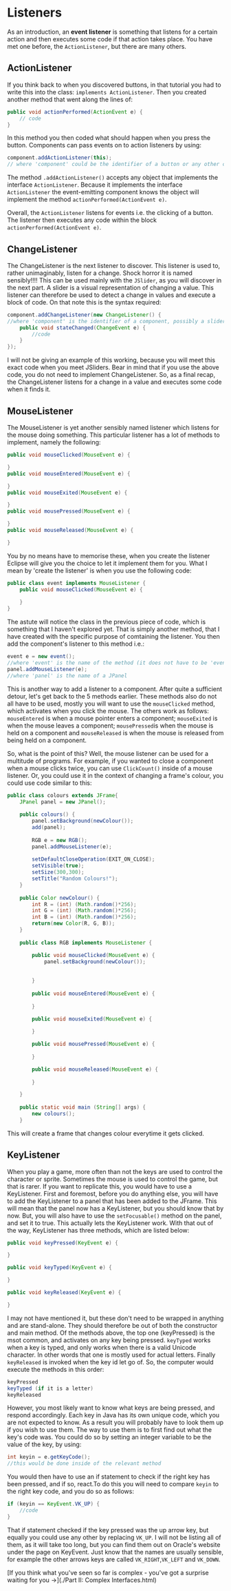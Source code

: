 Listeners
===

As an introduction, an **event listener** is something that listens for a certain action and then executes some code if that action takes place. You have met one before, the `ActionListener`, but there are many others.

## ActionListener
If you think back to when you discovered buttons, in that tutorial you had to write this into the class: `implements ActionListener`. Then you created another method that went along the lines of:

```java
public void actionPerformed(ActionEvent e) {
    // code
}
```

In this method you then coded what should happen when you press the button. Components can pass events on to action listeners by using:

```java
component.addActionListener(this); 
// where 'component' could be the identifier of a button or any other component
```

The method `.addActionListener()` accepts any object that implements the interface `ActionListener`. Because it implements the interface `ActionListener` the event-emitting component knows the object will implement the method `actionPerformed(ActionEvent e)`.


Overall, the `ActionListener` listens for events i.e. the clicking of a button. The listener then executes any code within the block `actionPerformed(ActionEvent e)`.

## ChangeListener
The ChangeListener is the next listener to discover. This listener is used to, rather unimaginably, listen for a change. Shock horror it is named sensibly!!!! This can be used mainly with the `JSlider`, as you will discover in the next part. A slider is a visual representation of changing a value. This listener can therefore be used to detect a change in values and execute a block of code. On that note this is the syntax required:

```java
component.addChangeListener(new ChangeListener() {
//where 'component' is the identifier of a component, possibly a slider
    public void stateChanged(ChangeEvent e) {
        //code
    }
});
```

I will not be giving an example of this working, because you will meet this exact code when you meet JSliders. Bear in mind that if you use the above code, you do not need to implement ChangeListener. So, as a final recap, the ChangeListener listens for a change in a value and executes some code when it finds it.

## MouseListener
The MouseListener is yet another sensibly named listener which listens for the mouse doing something. This particular listener has a lot of methods to implement, namely the following:

```java
public void mouseClicked(MouseEvent e) {

}
public void mouseEntered(MouseEvent e) {

}
public void mouseExited(MouseEvent e) {

}
public void mousePressed(MouseEvent e) {

}
public void mouseReleased(MouseEvent e) {

}
```

You by no means have to memorise these, when you create the listener Eclipse will give you the choice to let it implement them for you. What I mean by 'create the listener' is when you use the following code:

```java
public class event implements MouseListener {
	public void mouseClicked(MouseEvent e) {
	
	}
}
```

The astute will notice the class in the previous piece of code, which is something that I haven't explored yet. That is simply another method, that I have created with the specific purpose of comtaining the listener. You then add the component's listener to this method i.e.:

```java
event e = new event();
//where 'event' is the name of the method (it does not have to be 'event')
panel.addMouseListener(e);
//where 'panel' is the name of a JPanel
```

 This is another way to add a listener to a component. After quite a sufficient detour, let's get back to the 5 methods earlier. These methods also do not all have to be used, mostly you will want to use the `mouseClicked` method, which activates when you click the mouse. The others  work as follows: `mouseEntered` is when a mouse pointer enters a component; `mouseExited` is when the mouse leaves a component; `mousePressed`is when the mouse is held on a component and `mouseReleased` is when the mouse is released from being held on a component.

So, what is the point of this? Well, the mouse listener can be used for a multitude of programs. For example, if you wanted to close a component when a mouse clicks twice, you can use `ClickCount()` inside of a mouse listener. Or, you could use it in the context of changing a frame's colour, you could use code similar to this:

```java
public class colours extends JFrame{
	JPanel panel = new JPanel();
	
	public colours() {
		panel.setBackground(newColour());
		add(panel);
		
		RGB e = new RGB();
		panel.addMouseListener(e);
		
		setDefaultCloseOperation(EXIT_ON_CLOSE);
		setVisible(true);
		setSize(300,300);
		setTitle("Random Colours!");
	}
	
	public Color newColour() {
		int R = (int) (Math.random()*256);
		int G = (int) (Math.random()*256);
		int B = (int) (Math.random()*256);
		return(new Color(R, G, B));
	}
	
	public class RGB implements MouseListener {

		public void mouseClicked(MouseEvent e) {
			panel.setBackground(newColour());
			
			
		}
		
		public void mouseEntered(MouseEvent e) {
			
		}

		public void mouseExited(MouseEvent e) {
			
		}

		public void mousePressed(MouseEvent e) {
			
		}

		public void mouseReleased(MouseEvent e) {
			
		}

	}
	
	public static void main (String[] args) {
		new colours();
	}
```

This will create a frame that changes colour everytime it gets clicked.

## KeyListener
When you play a game, more often than not the keys are used to control the character or sprite. Sometimes the mouse is used to control the game, but that is rarer. If you want to replicate this, you would have to use a KeyListener. First and foremost, before you do anything else, you will have to add the KeyListener to a panel that has been added to the JFrame. This will mean that the panel now has a KeyListener, but you should know that by now. But, you will also have to use the `setFocusable()` method on the panel, and set it to true. This actually lets the KeyListener work. With that out of the way, KeyListener has three methods, which are listed below:

```java
public void keyPressed(KeyEvent e) {

}

public void keyTyped(KeyEvent e) {

}

public void keyReleased(KeyEvent e) {

}
```

I may not have mentioned it, but these don't need to be wrapped in anything and are stand-alone. They should therefore be out of both the constructor and main method. Of the methods above, the top one (keyPressed) is the msot common, and activates on any key being pressed. `keyTyped` works when a key is typed, and only works when there is a valid Unicode character. In other words that one is mostly used for actual letters. Finally `keyReleased` is invoked when the key id let go of. So, the computer would execute the methods in this order:

```java
keyPressed
keyTyped (if it is a letter)
keyReleased
```

However, you most likely want to know what keys are being pressed, and respond accordingly. Each key in Java has its own unique code, which you are not expected to know. As a result you will probably have to look them up if you wish to use them. The way to use them is to first find out what the key's code was. You could do so by setting an integer variable to be the value of the key, by using:

```java
int keyin = e.getKeyCode();
//this would be done inside of the relevant method
```

You would then have to use an if statement to check if the right key has been pressed, and if so, react.To do this you will need to compare `keyin` to the right key code, and you do so as follows:

```java
if (keyin == KeyEvent.VK_UP) {
	//code
}
```

That if statement checked if the key pressed was the up arrow key, but equally you could use any other by replacing `VK_UP`. I will not be listing all of them, as it will take too long, but you can find them out on Oracle's website under the page on KeyEvent. Just know that the names are usually sensible, for example the other arrows keys are called `VK_RIGHT`,`VK_LEFT` and `VK_DOWN`.

[If you think what you've seen so far is complex - you've got a surprise waiting for you &rarr;](./Part II: Complex Interfaces.html)
